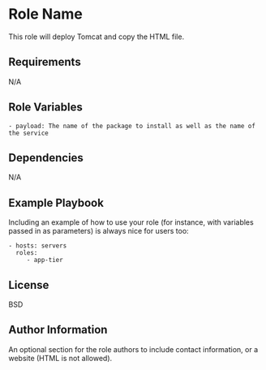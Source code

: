 Role Name
=========

This role will deploy Tomcat and copy the HTML file.

Requirements
------------

N/A

Role Variables
--------------

    - payload: The name of the package to install as well as the name of the service


Dependencies
------------

N/A

Example Playbook
----------------

Including an example of how to use your role (for instance, with variables passed in as parameters) is always nice for users too:

    - hosts: servers
      roles:
         - app-tier

License
-------

BSD

Author Information
------------------

An optional section for the role authors to include contact information, or a website (HTML is not allowed).

